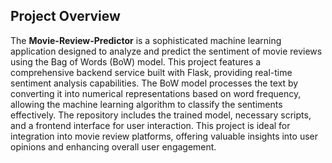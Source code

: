 ## Project Overview
The **Movie-Review-Predictor** is a sophisticated machine learning application designed to analyze and predict the sentiment of movie reviews using the Bag of Words (BoW) model. This project features a comprehensive backend service built with Flask, providing real-time sentiment analysis capabilities. The BoW model processes the text by converting it into numerical representations based on word frequency, allowing the machine learning algorithm to classify the sentiments effectively. The repository includes the trained model, necessary scripts, and a frontend interface for user interaction. This project is ideal for integration into movie review platforms, offering valuable insights into user opinions and enhancing overall user engagement.
